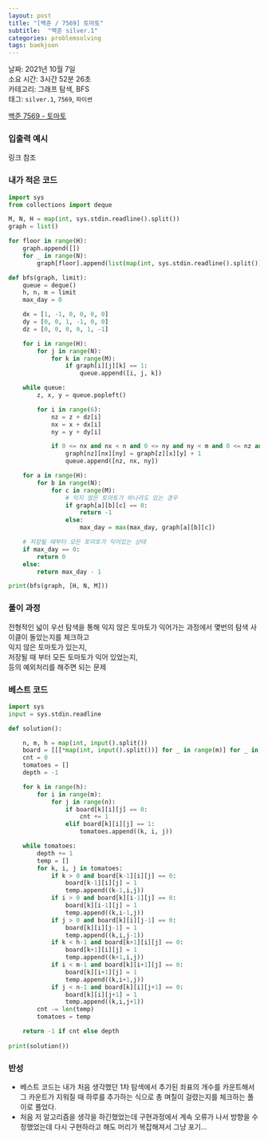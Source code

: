 ```yaml
---
layout: post
title: "[백준 / 7569] 토마토"
subtitle:  "백준 silver.1"
categories: problemsolving
tags: baekjoon
---
```


날짜: 2021년 10월 7일  
소요 시간: 3시간 52분 26초  
카테고리: 그래프 탐색, BFS  
태그: `silver.1`, `7569`, `파이썬`  


[백준 7569 - 토마토](https://www.acmicpc.net/problem/7569)  
  
### 입출력 예시  

링크 참조  

  
### 내가 적은 코드  

```python
import sys
from collections import deque

M, N, H = map(int, sys.stdin.readline().split())
graph = list()

for floor in range(H):
    graph.append([])
    for _ in range(N):
        graph[floor].append(list(map(int, sys.stdin.readline().split())))

def bfs(graph, limit):
    queue = deque()
    h, n, m = limit
    max_day = 0

    dx = [1, -1, 0, 0, 0, 0]
    dy = [0, 0, 1, -1, 0, 0]
    dz = [0, 0, 0, 0, 1, -1]

    for i in range(H):
        for j in range(N):
            for k in range(M):
                if graph[i][j][k] == 1:
                    queue.append([i, j, k])

    while queue:
        z, x, y = queue.popleft()

        for i in range(6):
            nz = z + dz[i]
            nx = x + dx[i]
            ny = y + dy[i]

            if 0 <= nx and nx < n and 0 <= ny and ny < m and 0 <= nz and nz < h and graph[nz][nx][ny] == 0:
                graph[nz][nx][ny] = graph[z][x][y] + 1
                queue.append([nz, nx, ny])

    for a in range(H):
        for b in range(N):
            for c in range(M):
                # 익지 않은 토마토가 하나라도 있는 경우
                if graph[a][b][c] == 0:
                    return -1
                else:
                    max_day = max(max_day, graph[a][b][c])

    # 저장될 때부터 모든 토마토가 익어있는 상태
    if max_day == 0:
        return 0
    else:
        return max_day - 1

print(bfs(graph, [H, N, M]))
```
  
### 풀이 과정  
  
전형적인 넓이 우선 탐색을 통해 익지 않은 토마토가 익어가는 과정에서 몇번의 탐색 사이클이 돌았는지를 체크하고  
익지 않은 토마토가 있는지,  
저장될 때 부터 모든 토마토가 익어 있었는지,  
등의 예외처리를 해주면 되는 문제  

### 베스트 코드

```python
import sys
input = sys.stdin.readline

def solution():

    n, m, h = map(int, input().split())
    board = [[[*map(int, input().split())] for _ in range(m)] for _ in range(h)]
    cnt = 0
    tomatoes = []
    depth = -1

    for k in range(h):
        for i in range(m):
            for j in range(n):
                if board[k][i][j] == 0:
                    cnt += 1
                elif board[k][i][j] == 1:
                    tomatoes.append((k, i, j))

    while tomatoes:
        depth += 1
        temp = []
        for k, i, j in tomatoes:
            if k > 0 and board[k-1][i][j] == 0:
                board[k-1][i][j] = 1
                temp.append((k-1,i,j))
            if i > 0 and board[k][i-1][j] == 0:
                board[k][i-1][j] = 1
                temp.append((k,i-1,j))
            if j > 0 and board[k][i][j-1] == 0:
                board[k][i][j-1] = 1
                temp.append((k,i,j-1))
            if k < h-1 and board[k+1][i][j] == 0:
                board[k+1][i][j] = 1
                temp.append((k+1,i,j))
            if i < m-1 and board[k][i+1][j] == 0:
                board[k][i+1][j] = 1
                temp.append((k,i+1,j))
            if j < n-1 and board[k][i][j+1] == 0:
                board[k][i][j+1] = 1
                temp.append((k,i,j+1))
        cnt -= len(temp)
        tomatoes = temp

    return -1 if cnt else depth
                
print(solution())
```
  
### 반성  
  
- 베스트 코드는 내가 처음 생각했던 1차 탐색에서 추가된 좌표의 개수를 카운트해서 그 카운트가 지워질 때 하루를 추가하는 식으로 총 며칠이 걸렸는지를 체크하는 풀이로 풀었다.  
- 처음 저 알고리즘을 생각을 하긴했었는데 구현과정에서 계속 오류가 나서 방향을 수정했었는데 다시 구현하라고 해도 머리가 복잡해져서 그냥 포기...  
